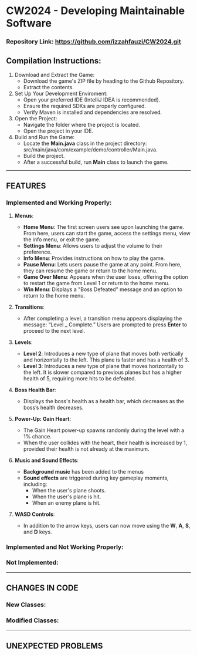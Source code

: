 # CW2024 - Developing Maintainable Software
### Repository Link: https://github.com/izzahfauzi/CW2024.git

## Compilation Instructions:
1. Download and Extract the Game:
   - Download the game's ZIP file by heading to the Github Repository.
   - Extract the contents.
2. Set Up Your Development Enviroment:
   - Open your preferred IDE (IntelliJ IDEA is recommended).
   - Ensure the required SDKs are properly configured.
   - Verify Maven is installed and dependencies are resolved.
3. Open the Project:
   - Navigate the folder where the project is located.
   - Open the project in your IDE.
4. Build and Run the Game:
   - Locate the **Main.java** class in the project directory: src/main/java/com/example/demo/controller/Main.java.
   - Build the project.
   - After a successful build, run **Main** class to launch the game.
---

## FEATURES

### Implemented and Working Properly:
1. **Menus**:
   - **Home Menu**: The first screen users see upon launching the game. From here, users can start the game, access the settings menu, view the info menu, or exit the game.  
   - **Settings Menu**: Allows users to adjust the volume to their preference.  
   - **Info Menu**: Provides instructions on how to play the game.
   - **Pause Menu**: Lets users pause the game at any point. From here, they can resume the game or return to the home menu.  
   - **Game Over Menu**: Appears when the user loses, offering the option to restart the game from Level 1 or return to the home menu.
   - **Win Menu**: Displays a "Boss Defeated" message and an option to return to the home menu.  

2. **Transitions**:  
   - After completing a level, a transition menu appears displaying the message: “Level _ Complete.” Users are prompted to press **Enter** to proceed to the next level.

3. **Levels**:  
   - **Level 2**: Introduces a new type of plane that moves both vertically and horizontally to the left. This plane is faster and has a health of 3.
   - **Level 3**: Introduces a new type of plane that moves horizontally to the left. It is slower compared to previous planes but has a higher health of 5, requiring more hits to be defeated.  

4. **Boss Health Bar**:  
   - Displays the boss's health as a health bar, which decreases as the boss’s health decreases.

5. **Power-Up: Gain Heart**:  
   - The Gain Heart power-up spawns randomly during the level with a 1% chance.
   - When the user collides with the heart, their health is increased by 1, provided their health is not already at the maximum.  

6. **Music and Sound Effects**:  
    - **Background music** has been added to the menus
    - **Sound effects** are triggered during key gameplay moments, including:
      - When the user's plane shoots.
      - When the user's plane is hit.
      - When an enemy plane is hit.

7. **WASD Controls**:  
     - In addition to the arrow keys, users can now move using the **W**, **A**, **S**, and **D** keys.

### Implemented and Not Working Properly:

### Not Implemented:

---

## CHANGES IN CODE

### New Classes:

### Modified Classes:

---

## UNEXPECTED PROBLEMS
